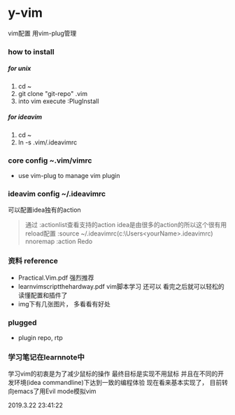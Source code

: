 # y-vim
vim配置 用vim-plug管理

### how to install 

##### for unix 
1. cd ~
2. git clone "git-repo" .vim
3. into vim execute :PlugInstall

##### for ideavim
1. cd ~
2. ln -s .vim/.ideavimrc

### core config ~.vim/vimrc
* use vim-plug to manage vim plugin

### ideavim config ~/.ideavimrc
可以配置idea独有的action
   > 通过 :actionlist查看支持的action idea是由很多的action的所以这个很有用
   > reload配置  :source ~/.ideavimrc(c:\Users\<yourName>\.ideavimrc)
   > nnoremap <C-r> :action Redo<CR>

### 资料 reference
* Practical.Vim.pdf 强烈推荐
* learnvimscriptthehardway.pdf vim脚本学习 还可以 看完之后就可以轻松的读懂配置和插件了
* img下有几张图片， 多看看有好处

### plugged 
* plugin repo, rtp

### 学习笔记在learnnote中
学习vim的初衷是为了减少鼠标的操作 最终目标是实现不用鼠标
并且在不同的开发环境(idea commandline)下达到一致的编程体验
现在看来基本实现了， 目前转向emacs了用Evil mode模拟vim

2019.3.22 23:41:22
